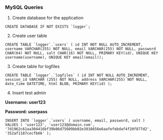 ### MySQL Queries

1. Create database for the application

``CREATE DATABASE IF NOT EXISTS `logger`;``

2. Create user table 

``CREATE TABLE `logger`.`users` (
    id INT NOT NULL AUTO_INCREMENT,
    username VARCHAR(255) NOT NULL,
    email VARCHAR(255) NOT NULL,
    password CHAR(64) NOT NULL,
    salt CHAR(16) NOT NULL,
    PRIMARY KEY(id),
    UNIQUE KEY username(username),
    UNIQUE KEY email(email));``
    
3. Create table for logfiles
    
``CREATE TABLE `logger`.`logfiles` (
      id INT NOT NULL AUTO_INCREMENT,
      session_id VARCHAR (255) NOT NULL,
      address VARCHAR(255) NOT NULL,
      date_time DATETIME,
      html BLOB,
      PRIMARY KEY(id)
  );``
  
4. Insert test admin 

**Username: user123**

**Password: userpass**

``INSERT INTO `logger`.`users` (
  username,
  email,
  password,
  salt
)
VALUES (
  'user123',
  'user123@domain.com',
  '7d1962c61aa304416bf39b86d75609bb02e3916656e6aafefebdaf4f20f877d2',
  '352af1187cecfb66'
);``






